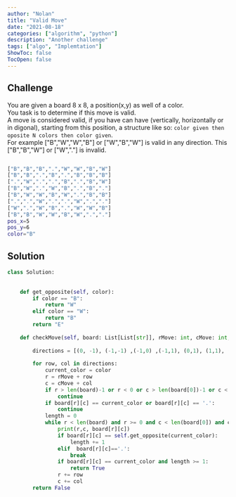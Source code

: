 ```yaml
---
author: "Nolan"
title: "Valid Move"
date: "2021-08-18"
categories: ["algorithm", "python"]
description: "Another challenge"
tags: ["algo", "Implemtation"]
ShowToc: false
TocOpen: false
---
```


## Challenge

You are given a board 8 x 8, a position(x,y) as well of a color.  
You task is to determine if this move is valid.  
A move is considered valid, if you have can have (vertically, horizontally or in digonal), starting from this position, a structure like so: `color given then oposite N colors then color given`.  
For example ["B","W","W","B"] or ["W","B","W"] is valid in any direction.
This ["B","B","W"] or ["W","."] is invalid.

```bash

["B","B","B",".","W","W","B","W"]
["B","B",".","B",".","B","B","B"]
[".","W",".",".","B",".","B","W"]
["B","W",".","W","B",".","B","."]
["B","W","W","B","W",".","B","B"]
[".",".","W",".",".","W",".","."]
["W",".","W","B",".","W","W","B"]
["B","B","W","W","B","W",".","."]
pos_x=5
pos_y=6
color="B"
```


## Solution

```python
class Solution:
    
    
    def get_opposite(self, color):
        if color == "B":
            return "W"
        elif color == "W":
            return "B"
        return "E"
    
    def checkMove(self, board: List[List[str]], rMove: int, cMove: int, color: str) -> bool:
        
        directions = [(0, -1), (-1,-1) ,(-1,0) ,(-1,1), (0,1), (1,1), (1,0), (1,-1)] 
    
        for row, col in directions:
            current_color = color
            r = rMove + row
            c = cMove + col
            if r > len(board)-1 or r < 0 or c > len(board[0])-1 or c < 0:
                continue
            if board[r][c] == current_color or board[r][c] == '.':
                continue
            length = 0
            while r < len(board) and r >= 0 and c < len(board[0]) and c >= 0:
                print(r,c, board[r][c])
                if board[r][c] == self.get_opposite(current_color):
                    length += 1
                elif  board[r][c]=='.':
                    break
                if board[r][c] == current_color and length >= 1:
                    return True
                r += row
                c += col
        return False
```